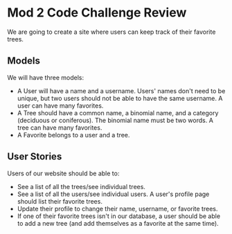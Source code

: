 # Mod 2 Code Challenge Review

We are going to create a site where users can keep track of their favorite trees.

## Models 

We will have three models:

- A User will have a name and a username. Users' names don't need to be unique, but two users should not be able to have the same username. A user can have many favorites.
- A Tree should have a common name, a binomial name, and a category (deciduous or coniferous). The binomial name must be two words. A tree can have many favorites.
- A Favorite belongs to a user and a tree.

## User Stories 

Users of our website should be able to:

- See a list of all the trees/see individual trees.
- See a list of all the users/see individual users. A user's profile page should list their favorite trees.
- Update their profile to change their name, username, or favorite trees.
- If one of their favorite trees isn't in our database, a user should be able to add a new tree (and add themselves as a favorite at the same time).